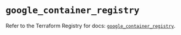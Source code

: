 # `google_container_registry`

Refer to the Terraform Registry for docs: [`google_container_registry`](https://registry.terraform.io/providers/hashicorp/google/5.31.1/docs/resources/container_registry).
